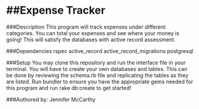 ##Expense Tracker 
==================

###Description
This program will track expenses under different categories.  You can total your expenses and see where your money is going!
This will satisfy the databases with active record assessment.

###Dependencies
rspec
active_record
active_record_migrations
postgresql

###Setup
You may clone this repository and run the interface file in your terminal. 
You will have to create your own databases and tables.  This can be done by reviewing the schema.rb file 
and replicating the tables as they are listed.  Run bundler to ensure you have the appropriate gems needed for this program
and run rake db:create to get started!

###Authored by:
Jennifer McCarthy
